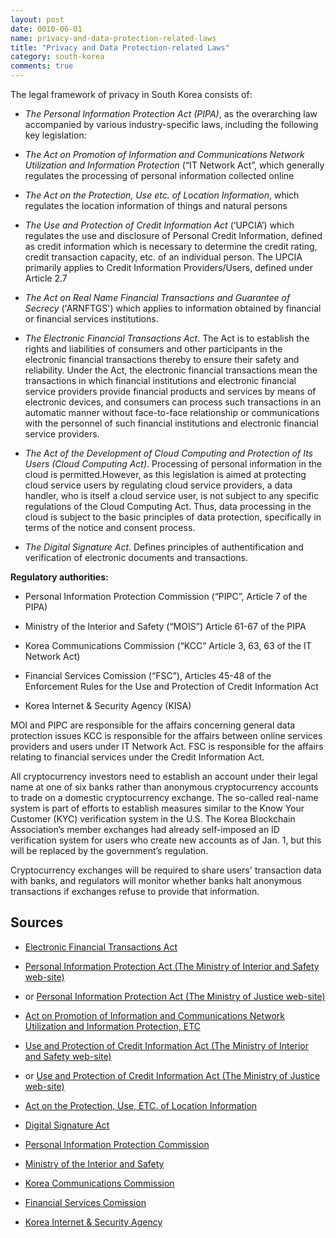 ```yaml
---
layout: post
date: 0010-06-01
name: privacy-and-data-protection-related-laws
title: "Privacy and Data Protection-related Laws"
category: south-korea
comments: true
---
```


The legal framework of privacy in South Korea consists of:

- *The Personal Information Protection Act (PIPA)*, as the overarching law accompanied by various industry-specific laws, including the following key legislation:

- *The Act on Promotion of Information and Communications Network Utilization and Information Protection* (“IT Network Act”, which generally regulates the processing of personal information collected online

- *The Act on the Protection, Use etc. of Location Information*, which regulates the location information of things and natural persons

- *The Use and Protection of Credit Information Act* (‘UPCIA’) which regulates the use and disclosure of Personal Credit Information, defined as credit information which is necessary to determine the credit rating, credit transaction capacity, etc. of an individual person. The UPCIA primarily applies to Credit Information Providers/Users, defined under Article 2.7
 
- *The Act on Real Name Financial Transactions and Guarantee of Secrecy* ('ARNFTGS') which applies to information obtained by financial or financial services institutions.

-	*The Electronic Financial Transactions Act*. The Act is to establish the rights and liabilities of consumers and other participants in the electronic financial transactions thereby to ensure their safety and reliability. Under the Act, the electronic financial transactions mean the transactions in which financial institutions and electronic financial service providers provide financial products and services by means of electronic devices, and consumers can process such transactions in an automatic manner without face-to-face relationship or communications with the personnel of such financial institutions and electronic financial service providers. 

- *The Act of the Development of Cloud Computing and Protection of Its Users (Cloud Computing Act)*. Processing of personal information in the cloud is permitted.However, as this legislation is aimed at protecting cloud service users by regulating cloud service providers, a data handler, who is itself a cloud service user, is not subject to any specific regulations of the Cloud Computing Act. Thus, data processing in the cloud is subject to the basic principles of data protection, specifically in terms of the notice and consent process.

-	*The Digital Signature Act*. Defines principles of authentification and verification of electronic documents and transactions. 

**Regulatory authorities:**

- Personal Information Protection Commission  (“PIPC”, Article 7 of the PIPA)

- Ministry of the Interior and Safety  (“MOIS”) Article 61-67 of the PIPA

- Korea Communications Commission  (“KCC” Article 3, 63, 63 of the IT Network Act)

- Financial Services Comission  (“FSC”), Articles 45-48 of the Enforcement Rules for the Use and Protection of Credit Information Act

- Korea Internet & Security Agency (KISA) 

MOI and PIPC are responsible for the affairs concerning general data protection issues KCC is responsible for the affairs between online services providers and users under IT Network Act. FSC is responsible for the affairs relating to financial services under the Credit Information Act.


All cryptocurrency investors need to establish an account under their legal name at one of six banks rather than anonymous cryptocurrency accounts to trade on a domestic cryptocurrency exchange. The so-called real-name system is part of efforts to establish measures similar to the Know Your Customer (KYC) verification system in the U.S. The Korea Blockchain Association’s member exchanges had already self-imposed an ID verification system for users who create new accounts as of Jan. 1, but this will be replaced by the government’s regulation.

Cryptocurrency exchanges will be required to share users' transaction data with banks, and regulators will monitor whether banks halt anonymous transactions if exchanges refuse to provide that information.

## Sources

- [Electronic Financial Transactions Act](http://www.law.go.kr/engLsSc.do?menuId=0&subMenu=5&query=%EC%A0%84%EC%9E%90%EA%B8%88%EC%9C%B5%EA%B1%B0%EB%9E%98%EB%B2%95#liBgcolor0)

- [Personal Information Protection Act (The Ministry of Interior and Safety web-site)](https://www.privacy.go.kr/eng/laws_view.do?nttId=8186&imgNo=1) 
- or [Personal Information Protection Act (The Ministry of Justice web-site)](http://law.go.kr/engLsSc.do?menuId=0&subMenu=5&query=%EA%B0%9C%EC%9D%B8%EC%A0%95%EB%B3%B4%EB%B3%B4%ED%98%B8%EB%B2%95#liBgcolor0)

- [Act on Promotion of Information and Communications Network Utilization and Information Protection, ETC](https://www.privacy.go.kr/eng/laws_view.do?nttId=8187&imgNo=2)

- [Use and Protection of Credit Information Act (The Ministry of Interior and Safety web-site)](https://www.privacy.go.kr/eng/laws_view.do?nttId=8188&imgNo=3) 

- or [Use and Protection of Credit Information Act (The Ministry of Justice web-site)](http://law.go.kr/engLsSc.do?menuId=0&subMenu=5&query=%EC%8B%A0%EC%9A%A9%EC%A0%95%EB%B3%B4%EC%9D%98%20%EC%9D%B4%EC%9A%A9%20%EB%B0%8F%20%EB%B3%B4%ED%98%B8%EC%97%90%20%EA%B4%80%ED%95%9C%20%EB%B2%95%EB%A5%A0#liBgcolor0)

- [Act on the Protection, Use, ETC. of Location Information](https://www.privacy.go.kr/eng/laws_view.do?nttId=8189&imgNo=4)

- [Digital Signature Act](http://law.go.kr/engLsSc.do?menuId=0&subMenu=5&query=%EC%8B%A0%EC%9A%A9%EC%A0%95%EB%B3%B4%EC%9D%98%20%EC%9D%B4%EC%9A%A9%20%EB%B0%8F%20%EB%B3%B4%ED%98%B8%EC%97%90%20%EA%B4%80%ED%95%9C%20%EB%B2%95%EB%A5%A0#liBgcolor0)

- [Personal Information Protection Commission](http://www.pipc.go.kr/cmt/main/english.do)

- [Ministry of the Interior and Safety](http://www.moi.go.kr/eng/a01/engMain.do)

- [Korea Communications Commission](http://eng.kcc.go.kr/user/ehpMain.do)

- [Financial Services Comission](http://www.fsc.go.kr/eng/index.jsp)

- [Korea Internet & Security Agency](http://www.kisa.or.kr/eng/main.jsp)






